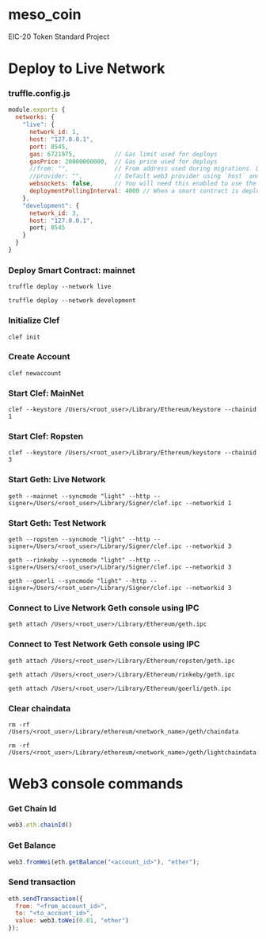 # meso_coin
EIC-20 Token Standard Project

# Deploy to Live Network

### truffle.config.js

```javascript
module.exports {
  networks: {
    "live": {
      network_id: 1,
      host: "127.0.0.1",
      port: 8545,
      gas: 6721975,           // Gas limit used for deploys
      gasPrice: 20000000000,  // Gas price used for deploys
      //from: "",             // From address used during migrations. Defaults to the first available account provided by your ethereum client.
      //provider: "",         // Default web3 provider using `host` and `port` options: new Web3.providers.HttpProvider("http://<host>:<port>")
      websockets: false,      // You will need this enabled to use the confirmations listener or to hear events using .on or .once. Default is false.
      deploymentPollingInterval: 4000 // When a smart contract is deployed, this determines how often to check whether the transaction has been completed, in ms.
    },
    "development": {
      network_id: 3,
      host: "127.0.0.1",
      port; 8545
    }
  }
}
```

### Deploy Smart Contract: mainnet

```
truffle deploy --network live
```

```
truffle deploy --network development
```

### Initialize Clef

```
clef init
```

### Create Account

```
clef newaccount
```

### Start Clef: MainNet

```
clef --keystore /Users/<root_user>/Library/Ethereum/keystore --chainid 1
```

### Start Clef: Ropsten

```
clef --keystore /Users/<root_user>/Library/Ethereum/keystore --chainid 3
```

### Start Geth: Live Network

```
geth --mainnet --syncmode "light" --http --signer=/Users/<root_user>/Library/Signer/clef.ipc --networkid 1
```

### Start Geth: Test Network

```
geth --ropsten --syncmode "light" --http --signer=/Users/<root_user>/Library/Signer/clef.ipc --networkid 3
```

```
geth --rinkeby --syncmode "light" --http --signer=/Users/<root_user>/Library/Signer/clef.ipc --networkid 3
```

```
geth --goerli --syncmode "light" --http --signer=/Users/<root_user>/Library/Signer/clef.ipc --networkid 3
```

### Connect to Live Network Geth console using IPC

```
geth attach /Users/<root_user>/Library/Ethereum/geth.ipc
```

### Connect to Test Network Geth console using IPC

```
geth attach /Users/<root_user>/Library/Ethereum/ropsten/geth.ipc
```

```
geth attach /Users/<root_user>/Library/Ethereum/rinkeby/geth.ipc
```

```
geth attach /Users/<root_user>/Library/Ethereum/goerli/geth.ipc
```

### Clear chaindata

```properties
rm -rf /Users/<root_user>/Library/ethereum/<network_name>/geth/chaindata
```

```properties
rm -rf /Users/<root_user>/Library/ethereum/<network_name>/geth/lightchaindata
```

# Web3 console commands

### Get Chain Id

```javascript
web3.eth.chainId()
```

### Get Balance

```javascript
web3.fromWei(eth.getBalance("<account_id>"), "ether");
```

### Send transaction

```javascript
eth.sendTransaction({
  from: "<from_account_id>",
  to: "<to_account_id>",
  value: web3.toWei(0.01, "ether")
});
```
